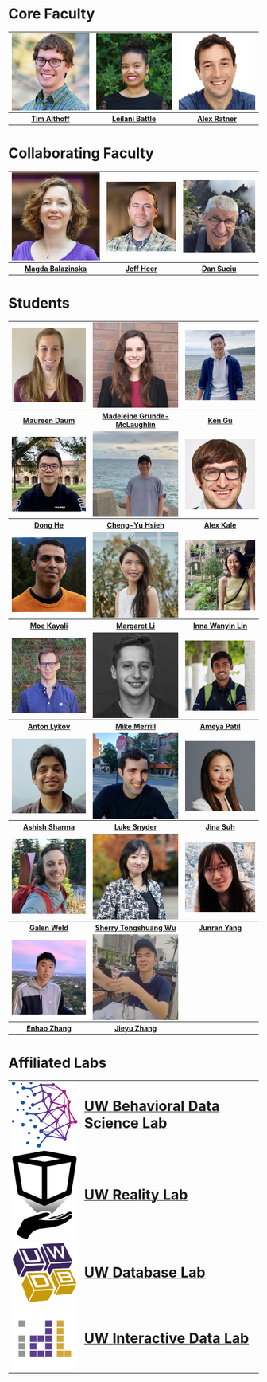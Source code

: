 # Core Faculty

<table>
  <tr>
    <td><img style="display:block;" src="assets/images/faculty/tim.jpg"     width="100%"></td>
    <td><img style="display:block;" src="assets/images/faculty/leilani.jpg" width="100%"></td>
    <td><img style="display:block;" src="assets/images/faculty/alex.jpg"    width="100%"></td>
  </tr>
  <tr>
     <th><a href="https://timalthoff.de/" target="_blank"><b>Tim Althoff</b></a></th>
     <th><a href="https://homes.cs.washington.edu/~leibatt/bio.html" target="_blank"><b>Leilani Battle</b></a></th>
     <th><a href="https://ajratner.github.io/" target="_blank"><b>Alex Ratner</b></a></th>
  </tr>
 </table>

# Collaborating Faculty

<table>
  <tr>
    <td><img style="display:block;" src="assets/images/faculty/magda.jpg" width="100%"></td>
    <td><img style="display:block;" src="assets/images/faculty/jeff.jpg"  width="100%"></td>
    <td><img style="display:block;" src="assets/images/faculty/dan.jpg"   width="100%"></td>
  </tr>
  <tr>
     <th><a href="https://www.cs.washington.edu/people/faculty/magda" target="_blank"><b>Magda Balazinska</b></a></th>
     <th><a href="https://homes.cs.washington.edu/~jheer/" target="_blank"><b>Jeff Heer</b></a></th>
     <th><a href="https://homes.cs.washington.edu/~suciu/" target="_blank"><b>Dan Suciu</b></a></th>
  </tr>
 </table>

# Students

<table>
  <tr>
    <td><img style="display:block;" src="assets/images/students/maureen.jpg" width="100%"></td>
    <td><img style="display:block;" src="assets/images/students/madeleine.jpg" width="100%"></td>
    <td><img style="display:block;" src="assets/images/students/ken.jpg" width="100%"></td>
  </tr>
  <tr>
     <th><a href="https://homes.cs.washington.edu/~mdaum/" target="_blank"><b>Maureen Daum</b></a></th>
     <th><a href="https://madeleinegrunde.github.io/" target="_blank"><b>Madeleine Grunde-McLaughlin</b></a></th>
     <th><a href="https://kenqgu.com/" target="_blank"><b>Ken Gu</b></a></th>
  </tr>
  <tr>
    <td><img style="display:block;" src="assets/images/students/dong.jpg" width="100%"></td>
    <td><img style="display:block;" src="assets/images/students/cheng-yu.jpg" width="100%"></td>
    <td><img style="display:block;" src="assets/images/students/alex.jpg" width="100%"></td>
  </tr>
  <tr>
     <th><a href="https://dongheuw.github.io/" target="_blank"><b>Dong He</b></a></th>
     <th><a href="https://chengyuhsieh.github.io/" target="_blank"><b>Cheng-Yu Hsieh</b></a></th>
     <th><a href="http://students.washington.edu/kalea/" target="_blank"><b>Alex Kale</b></a></th>
  </tr>
  <tr>
    <td><img style="display:block;" src="assets/images/students/moe.jpg" width="100%"></td>
    <td><img style="display:block;" src="assets/images/students/margaret.jpg" width="100%"></td>
    <td><img style="display:block;" src="assets/images/students/inna.jpg" width="100%"></td>
  </tr>
  <tr>
     <th><a href="https://kayali.io" target="_blank"><b>Moe Kayali</b></a></th>
     <th><a href="https://margs.li/" target="_blank"><b>Margaret Li</b></a></th>
     <th><a href="https://innawy.github.io/" target="_blank"><b>Inna Wanyin Lin</b></a></th>
  </tr>
  <tr>
    <td><img style="display:block;" src="assets/images/students/anton.jpg" width="100%"></td>
    <td><img style="display:block;" src="assets/images/students/mike.jpg" width="100%"></td>
    <td><img style="display:block;" src="assets/images/students/ameya.jpg" width="100%"></td>
  </tr>
  <tr>
     <th><a href="https://antonlykov.com" target="_blank"><b>Anton Lykov</b></a></th>
     <th><a href="https://mikemerrill.io/" target="_blank"><b>Mike Merrill</b></a></th>
     <th><a href="https://ameyabp.github.io/" target="_blank"><b>Ameya Patil</b></a></th>
  </tr>
  <tr>
    <td><img style="display:block;" src="assets/images/students/ashish.jpg" width="100%"></td>
    <td><img style="display:block;" src="assets/images/students/luke.jpg"  width="100%"></td>
    <td><img style="display:block;" src="assets/images/students/jina.jpg"   width="100%"></td>
  </tr>
  <tr>
     <th><a href="https://ash-shar.github.io/" target="_blank"><b>Ashish Sharma</b></a></th>
     <th><a href="https://luke-s-snyder.github.io/" target="_blank"><b>Luke Snyder</b></a></th>
     <th><a href="https://www.jinasuh.com/" target="_blank"><b>Jina Suh</b></a></th>
  </tr>
  <tr>
    <td><img style="display:block;" src="assets/images/students/galen.jpg" width="100%"></td>
    <td><img style="display:block;" src="assets/images/students/sherry.jpg"  width="100%"></td>
    <td><img style="display:block;" src="assets/images/students/junran.jpg"   width="100%"></td>
  </tr>
  <tr>
     <th><a href="https://galenweld.com/overview" target="_blank"><b>Galen Weld</b></a></th>
     <th><a href="https://homes.cs.washington.edu/~wtshuang/" target="_blank"><b>Sherry Tongshuang Wu</b></a></th>
     <th><a href="" target="_blank"><b>Junran Yang</b></a></th>
  </tr>
  <tr>
    <td><img style="display:block;" src="assets/images/students/enhao.jpg" width="100%"></td>
    <td><img style="display:block;" src="assets/images/students/jieyu.jpg"  width="100%"></td>
    <td></td>
  </tr>
  <tr>
     <th><a href="https://zhang-eh.github.io/" target="_blank"><b>Enhao Zhang</b></a></th>
     <th><a href="https://jieyuz2.github.io/" target="_blank"><b>Jieyu Zhang</b></a></th>
     <th><a href="" target="_blank"><b></b></a></th>
  </tr>
 </table>


# Affiliated Labs

<table>
  <tr>
    <td><img style="display:block;" src="assets/images/labs/bdata.png" width="200"></td>
    <td><a href="https://bdata.cs.washington.edu/" target="_blank"><b style="font-size:28px;">UW Behavioral Data Science Lab</b></a></td>
  </tr>
    <tr>
    <td><img style="display:block;" src="assets/images/labs/reality.png" width="200"></td>
    <td><a href="https://realitylab.uw.edu/" target="_blank"><b style="font-size:28px;">UW Reality Lab</b></a></td>
  </tr>
    <tr>
    <td><img style="display:block;" src="assets/images/labs/db.png" width="200"></td>
    <td><a href="https://db.cs.washington.edu/" target="_blank"><b style="font-size:28px;">UW Database Lab</b></a></td>
  </tr>
    <tr>
    <td><img style="display:block;" src="assets/images/labs/idl.png" width="200"></td>
    <td><a href="https://idl.cs.washington.edu/" target="_blank"><b style="font-size:28px;">UW Interactive Data Lab</b></a></td>
  </tr>
</table>
